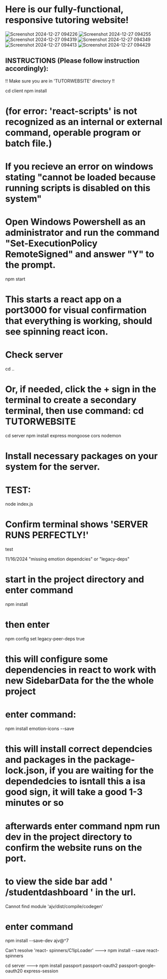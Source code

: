# Here is our fully-functional, responsive tutoring website!
![Screenshot 2024-12-27 094226](https://github.com/user-attachments/assets/50a669f5-37c6-4a07-b1e5-9f940875cf84)
![Screenshot 2024-12-27 094255](https://github.com/user-attachments/assets/31c978e5-c267-40f5-8a37-a52403844c1b)
![Screenshot 2024-12-27 094319](https://github.com/user-attachments/assets/0601e487-4700-4a5a-bb72-b99988b8e617)
![Screenshot 2024-12-27 094349](https://github.com/user-attachments/assets/ccf8e54f-d239-406a-846c-5657db6ec391)
![Screenshot 2024-12-27 094413](https://github.com/user-attachments/assets/43d45264-b6c8-4d9f-b261-e8632bfda266)
![Screenshot 2024-12-27 094429](https://github.com/user-attachments/assets/b4a61bef-70d8-437e-b439-69d491bb9bf1)



## INSTRUCTIONS (Please follow instruction accordingly):

!! Make sure you are in 'TUTORWEBSITE' directory !!

cd client
npm install

# (for error: 'react-scripts' is not recognized as an internal or external command, operable program or batch file.)

# If you recieve an error on windows stating "cannot be loaded because running scripts is disabled on this system"

# Open Windows Powershell as an administrator and run the command "Set-ExecutionPolicy RemoteSigned" and answer "Y" to the prompt.

npm start

# This starts a react app on a port3000 for visual confirmation that everything is working, should see spinning react icon.

# Check server

cd ..

# Or, if needed, click the + sign in the terminal to create a secondary terminal, then use command: cd TUTORWEBSITE

cd server
npm install express mongoose cors nodemon

# Install necessary packages on your system for the server.

# TEST:

node index.js

# Confirm terminal shows 'SERVER RUNS PERFECTLY!'

test

11/16/2024 "missing emotion dependcies" or "legacy-deps"

# start in the project directory and enter command

npm install

# then enter

npm config set legacy-peer-deps true

# this will configure some dependencies in react to work with new SidebarData for the the whole project

# enter command:

npm install emotion-icons --save

# this will install correct dependcies and packages in the package-lock.json, if you are waiting for the dependedcies to isntall this a isa good sign, it will take a good 1-3 minutes or so

# afterwards enter command npm run dev in the project directory to confirm the website runs on the port.

# to view the side bar add ' /studentdashboard ' in the url.

Cannot find module 'ajv/dist/compile/codegen'

# enter command

npm install --save-dev ajv@^7

Can't resolve 'react- spinners/C1ipLoader' ---> npm install --save react-spinners

cd server ---> npm install passport passport-oauth2 passport-google-oauth20 express-session
